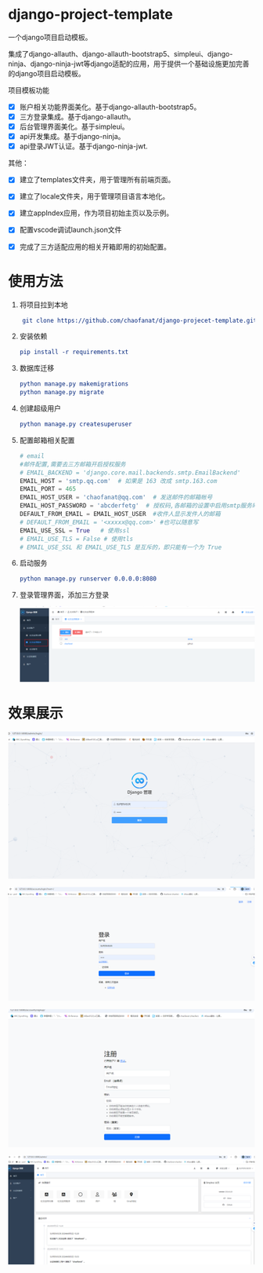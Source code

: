 # django-project-template

一个django项目启动模板。

集成了django-allauth、django-allauth-bootstrap5、simpleui、django-ninja、django-ninja-jwt等django适配的应用，用于提供一个基础设施更加完善的django项目启动模板。

项目模板功能

- [X] 账户相关功能界面美化。基于django-allauth-bootstrap5。
- [X] 三方登录集成。基于django-allauth。
- [X] 后台管理界面美化。基于simpleui。
- [X] api开发集成。基于django-ninja。
- [X] api登录JWT认证。基于django-ninja-jwt.

其他：

* [X] 建立了templates文件夹，用于管理所有前端页面。
* [X] 建立了locale文件夹，用于管理项目语言本地化。
* [X] 建立appIndex应用，作为项目初始主页以及示例。
* [X] 配置vscode调试launch.json文件
* [X] 完成了三方适配应用的相关开箱即用的初始配置。


# 使用方法

1. 将项目拉到本地

```cmake
    git clone https://github.com/chaofanat/django-projecet-template.git
```

2. 安装依赖

   ```cmake
   pip install -r requirements.txt
   ```
3. 数据库迁移

   ```cmake
   python manage.py makemigrations
   python manage.py migrate
   ```
4. 创建超级用户

   ```cmake
   python manage.py createsuperuser
   ```
5. 配置邮箱相关配置

   ```python
   # email
   #邮件配置,需要去三方邮箱开启授权服务
   # EMAIL_BACKEND = 'django.core.mail.backends.smtp.EmailBackend'
   EMAIL_HOST = 'smtp.qq.com'  # 如果是 163 改成 smtp.163.com
   EMAIL_PORT = 465
   EMAIL_HOST_USER = 'chaofanat@qq.com'  # 发送邮件的邮箱帐号
   EMAIL_HOST_PASSWORD = 'abcderfetg'  # 授权码,各邮箱的设置中启用smtp服务时获取
   DEFAULT_FROM_EMAIL = EMAIL_HOST_USER  #收件人显示发件人的邮箱
   # DEFAULT_FROM_EMAIL = '<xxxxx@qq.com>' #也可以随意写
   EMAIL_USE_SSL = True   # 使用ssl
   # EMAIL_USE_TLS = False # 使用tls
   # EMAIL_USE_SSL 和 EMAIL_USE_TLS 是互斥的，即只能有一个为 True
   ```
6. 启动服务

   ```cmake
   python manage.py runserver 0.0.0.0:8080
   ```
7. 登录管理界面，添加三方登录

   ![1725534423502](image/README/1725534423502.png)


# 效果展示

![1725534529979](image/README/1725534529979.png)


![1725534567677](image/README/1725534567677.png)


![1725534590568](image/README/1725534590568.png)



![1725534625562](image/README/1725534625562.png)
